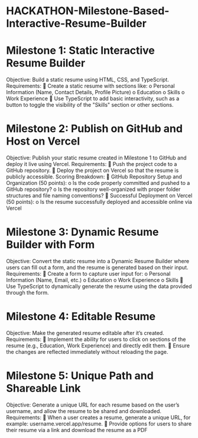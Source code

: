 # HACKATHON-Milestone-Based-Interactive-Resume-Builder

# Milestone 1: Static Interactive Resume Builder 
Objective:
Build a static resume using HTML, CSS, and TypeScript.
Requirements:
 Create a static resume with sections like:
o Personal Information (Name, Contact Details, Profile Picture)
o Education
o Skills
o Work Experience
 Use TypeScript to add basic interactivity, such as a button to toggle the visibility of the
"Skills" section or other sections. 

# Milestone 2: Publish on GitHub and Host on Vercel 
Objective:
Publish your static resume created in Milestone 1 to GitHub and deploy it live using Vercel.
Requirements:
 Push the project code to a GitHub repository.
 Deploy the project on Vercel so that the resume is publicly accessible.
Scoring Breakdown:
 GitHub Repository Setup and Organization (50 points):
o Is the code properly committed and pushed to a GitHub repository?
o Is the repository well-organized with proper folder structures and file naming
conventions?
 Successful Deployment on Vercel (50 points):
o Is the resume successfully deployed and accessible online via Vercel

# Milestone 3: Dynamic Resume Builder with Form 
Objective:
Convert the static resume into a Dynamic Resume Builder where users can fill out a form, and the
resume is generated based on their input.
Requirements:
 Create a form to capture user input for:
o Personal Information (Name, Email, etc.)
o Education
o Work Experience
o Skills
 Use TypeScript to dynamically generate the resume using the data provided through the form.


# Milestone 4: Editable Resume
Objective:
Make the generated resume editable after it’s created.
Requirements:
 Implement the ability for users to click on sections of the resume (e.g., Education, Work
Experience) and directly edit them.
 Ensure the changes are reflected immediately without reloading the page. 


# Milestone 5: Unique Path and Shareable Link 
Objective:
Generate a unique URL for each resume based on the user’s username, and allow the resume to be
shared and downloaded.
Requirements:
 When a user creates a resume, generate a unique URL, for example:
username.vercel.app/resume.
 Provide options for users to share their resume via a link and download the resume as a
PDF

